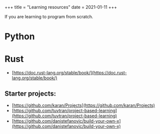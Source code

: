 +++
title = "Learning resources"
date = 2021-01-11
+++

If you are learning to program from scratch.

# Python

# Rust
* [https://doc.rust-lang.org/stable/book/](https://doc.rust-lang.org/stable/book/)

## Starter projects:

* [https://github.com/karan/Projects](https://github.com/karan/Projects)
* [https://github.com/tuvtran/project-based-learning](https://github.com/tuvtran/project-based-learning)
* [https://github.com/danistefanovic/build-your-own-x](https://github.com/danistefanovic/build-your-own-x)
